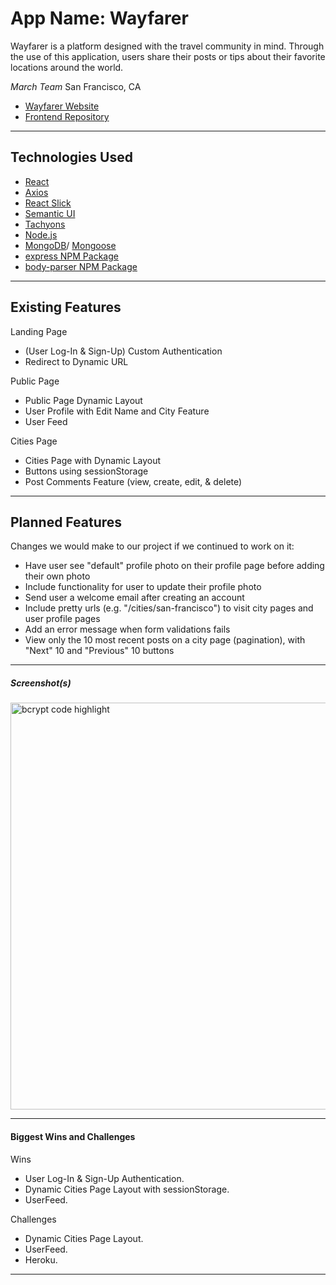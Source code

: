 # App Name: Wayfarer

Wayfarer is a platform designed with the travel community in mind. Through the use of this application, users share their posts or tips about their favorite locations around the world.

_March Team_
San Francisco, CA

- [Wayfarer Website](https://safe-beach-22791.herokuapp.com/)
- [Frontend Repository](https://github.com/ronsbons/project-2-wayfarer-frontend)

---

## Technologies Used

- [React](https://reactjs.org/)
- [Axios](https://www.npmjs.com/package/axios)
- [React Slick](https://react-slick.neostack.com/)
- [Semantic UI](https://semantic-ui.com/)
- [Tachyons](https://tachyons.io/)
- [Node.js](https://nodejs.org/en/)
- [MongoDB](https://www.mongodb.com/)/ [Mongoose](https://www.npmjs.com/package/mongoose)
- [express NPM Package](https://www.npmjs.com/package/express)
- [body-parser NPM Package](https://www.npmjs.com/package/body-parser)

---

## Existing Features

Landing Page

- (User Log-In & Sign-Up) Custom Authentication
- Redirect to Dynamic URL

Public Page

- Public Page Dynamic Layout
- User Profile with Edit Name and City Feature
- User Feed

Cities Page

- Cities Page with Dynamic Layout
- Buttons using sessionStorage
- Post Comments Feature (view, create, edit, & delete)

---

## Planned Features

Changes we would make to our project if we continued to work on it:

- Have user see "default" profile photo on their profile page before adding their own photo
- Include functionality for user to update their profile photo
- Send user a welcome email after creating an account
- Include pretty urls (e.g. "/cities/san-francisco") to visit city pages and user profile pages
- Add an error message when form validations fails
- View only the 10 most recent posts on a city page (pagination), with "Next" 10 and "Previous" 10 buttons

---

##### Screenshot(s)

<img width="651" alt="bcrypt code highlight" src="https://user-images.githubusercontent.com/46200110/54101947-81dc8380-4383-11e9-911e-027a9443e074.png">

---

#### Biggest Wins and Challenges

Wins

- User Log-In & Sign-Up Authentication.
- Dynamic Cities Page Layout with sessionStorage.
- UserFeed.

Challenges

- Dynamic Cities Page Layout.
- UserFeed.
- Heroku.

---
